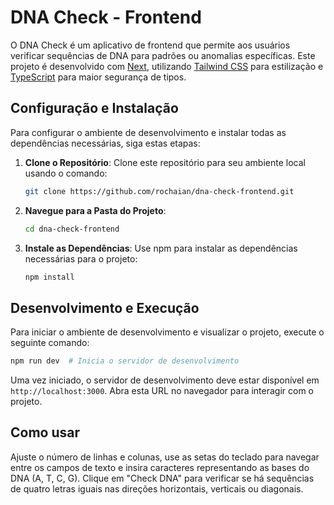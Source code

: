 # DNA Check - Frontend

O DNA Check é um aplicativo de frontend que permite aos usuários verificar sequências de DNA para padrões ou anomalias específicas. Este projeto é desenvolvido com [Next](https://nextjs.org/), utilizando [Tailwind CSS](https://tailwindcss.com/) para estilização e [TypeScript](https://www.typescriptlang.org/) para maior segurança de tipos.

## Configuração e Instalação

Para configurar o ambiente de desenvolvimento e instalar todas as dependências necessárias, siga estas etapas:

1. **Clone o Repositório**:
   Clone este repositório para seu ambiente local usando o comando:

   ```bash
   git clone https://github.com/rochaian/dna-check-frontend.git
   ```

2. **Navegue para a Pasta do Projeto**:
   ```bash
   cd dna-check-frontend
   ```

3. **Instale as Dependências**:
   Use npm para instalar as dependências necessárias para o projeto:

   ```bash
   npm install
   ```

## Desenvolvimento e Execução

Para iniciar o ambiente de desenvolvimento e visualizar o projeto, execute o seguinte comando:

```bash
npm run dev  # Inicia o servidor de desenvolvimento
```

Uma vez iniciado, o servidor de desenvolvimento deve estar disponível em `http://localhost:3000`. Abra esta URL no navegador para interagir com o projeto.

## Como usar ##

Ajuste o número de linhas e colunas, use as setas do teclado para navegar entre os campos de texto e insira caracteres representando as bases do DNA (A, T, C, G). Clique em "Check DNA" para verificar se há sequências de quatro letras iguais nas direções horizontais, verticais ou diagonais.